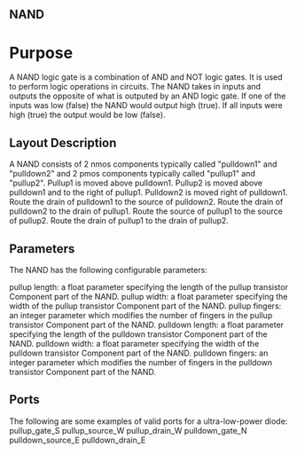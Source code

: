 ## NAND

# Purpose

A NAND logic gate is a combination of AND and NOT logic gates. It is used to perform logic operations in circuits. The NAND takes in inputs and outputs the opposite of what is outputed by an AND logic gate. If one of the inputs was low (false) the NAND would output high (true). If all inputs were high (true) the output would be low (false).

## Layout Description

A NAND consists of 2 nmos components typically called "pulldown1" and "pulldown2" and 2 pmos components typically called "pullup1" and "pullup2". Pullup1 is moved above pulldown1. Pullup2 is moved above pulldown1 and to the right of pullup1. Pulldown2 is moved right of pulldown1. Route the drain of pulldown1 to the source of pulldown2. Route the drain of pulldown2 to the drain of pullup1. Route the source of pullup1 to the source of pullup2. Route the drain of pullup1 to the drain of pullup2.

## Parameters

The NAND has the following configurable parameters:

pullup length: a float parameter specifying the length of the pullup transistor Component part of the NAND.
pullup width: a float parameter specifying the width of the pullup transistor Component part of the NAND.
pullup fingers: an integer parameter which modifies the number of fingers in the pullup transistor Component part of the NAND.
pulldown length: a float parameter specifying the length of the pulldown transistor Component part of the NAND.
pulldown width: a float parameter specifying the width of the pulldown transistor Component part of the NAND.
pulldown fingers: an integer parameter which modifies the number of fingers in the pulldown transistor Component part of the NAND.

## Ports

The following are some examples of valid ports for a ultra-low-power diode:
pullup_gate_S
pullup_source_W
pullup_drain_W
pulldown_gate_N
pulldown_source_E
pulldown_drain_E